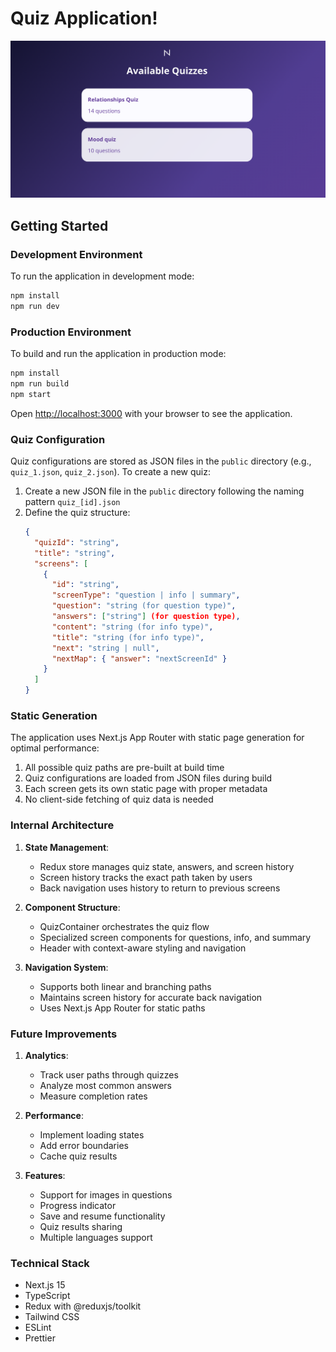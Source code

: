 # Quiz Application!

![Quiz Application Preview](/public/preview.png)

## Getting Started

### Development Environment

To run the application in development mode:

```bash
npm install
npm run dev
```

### Production Environment

To build and run the application in production mode:

```bash
npm install
npm run build
npm start
```

Open [http://localhost:3000](http://localhost:3000) with your browser to see the application.

### Quiz Configuration

Quiz configurations are stored as JSON files in the `public` directory (e.g., `quiz_1.json`, `quiz_2.json`). To create a new quiz:

1. Create a new JSON file in the `public` directory following the naming pattern `quiz_[id].json`
2. Define the quiz structure:
   ```json
   {
     "quizId": "string",
     "title": "string",
     "screens": [
       {
         "id": "string",
         "screenType": "question | info | summary",
         "question": "string (for question type)",
         "answers": ["string"] (for question type),
         "content": "string (for info type)",
         "title": "string (for info type)",
         "next": "string | null",
         "nextMap": { "answer": "nextScreenId" }
       }
     ]
   }
   ```

### Static Generation

The application uses Next.js App Router with static page generation for optimal performance:

1. All possible quiz paths are pre-built at build time
2. Quiz configurations are loaded from JSON files during build
3. Each screen gets its own static page with proper metadata
4. No client-side fetching of quiz data is needed

### Internal Architecture

1. **State Management**:
   - Redux store manages quiz state, answers, and screen history
   - Screen history tracks the exact path taken by users
   - Back navigation uses history to return to previous screens

2. **Component Structure**:
   - QuizContainer orchestrates the quiz flow
   - Specialized screen components for questions, info, and summary
   - Header with context-aware styling and navigation

3. **Navigation System**:
   - Supports both linear and branching paths
   - Maintains screen history for accurate back navigation
   - Uses Next.js App Router for static paths

### Future Improvements

1. **Analytics**:
   - Track user paths through quizzes
   - Analyze most common answers
   - Measure completion rates

2. **Performance**:
   - Implement loading states
   - Add error boundaries
   - Cache quiz results

3. **Features**:
   - Support for images in questions
   - Progress indicator
   - Save and resume functionality
   - Quiz results sharing
   - Multiple languages support

### Technical Stack

- Next.js 15
- TypeScript
- Redux with @reduxjs/toolkit
- Tailwind CSS
- ESLint
- Prettier
